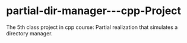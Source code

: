 # partial-dir-manager---cpp-Project
The 5th class project in cpp course: Partial realization that simulates a directory manager.
